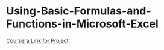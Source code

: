 # Using-Basic-Formulas-and-Functions-in-Microsoft-Excel


[Coursera Link for Project](https://www.coursera.org/programs/data-science-elective-batch-of-2026-f30yc/projects/using-basic-formulas-functions-microsoft-excel?source=search
)

